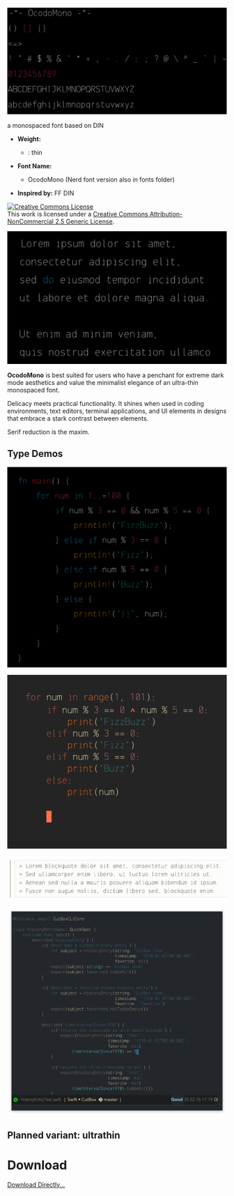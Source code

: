 ![](images/ocodo-mono.png)

a monospaced font based on DIN

- **Weight:** 
  - : thin 
  
- **Font Name:** 
  - OcodoMono (Nerd font version also in fonts folder)

- **Inspired by:** FF DIN

<a rel="license" href="http://creativecommons.org/licenses/by-nc/2.5/"><img alt="Creative Commons License" style="border-width:0" src="https://i.creativecommons.org/l/by-nc/2.5/88x31.png" /></a><br />This work is licensed under a <a rel="license" href="http://creativecommons.org/licenses/by-nc/2.5/">Creative Commons Attribution-NonCommercial 2.5 Generic License</a>.

![](images/dark-lipsum.png)

**OcodoMono** is best suited for users who have a penchant for extreme dark mode aesthetics and value the minimalist elegance of an ultra-thin monospaced font.

Delicacy meets practical functionality. It shines when used in coding environments, text editors, terminal applications, and UI elements in designs that embrace a stark contrast between elements.

Serif reduction is the maxim.

## Type Demos

![](images/rusty.png)

![](images/py.png)

![](images/light-lipsum.png)

![](images/type-demo.png)
  
## Planned variant: ultrathin

# Download

[Download Directly...](font/OcodoMono.ttf)
